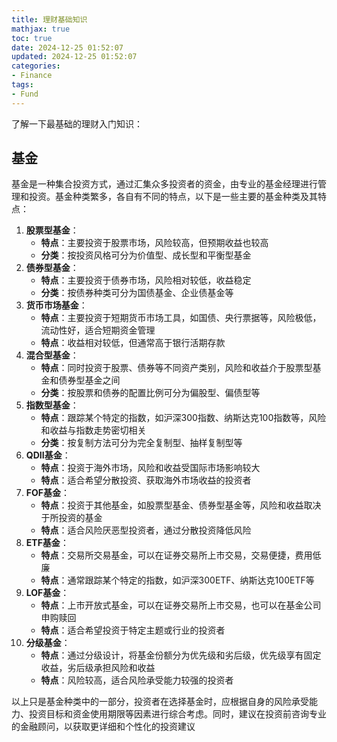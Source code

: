 ```yaml
---
title: 理财基础知识
mathjax: true
toc: true
date: 2024-12-25 01:52:07
updated: 2024-12-25 01:52:07
categories:
- Finance
tags:
- Fund
---
```


了解一下最基础的理财入门知识：

<!--more-->

## 基金

基金是一种集合投资方式，通过汇集众多投资者的资金，由专业的基金经理进行管理和投资。基金种类繁多，各自有不同的特点，以下是一些主要的基金种类及其特点：
1. **股票型基金**：
   - **特点**：主要投资于股票市场，风险较高，但预期收益也较高
   - **分类**：按投资风格可分为价值型、成长型和平衡型基金
2. **债券型基金**：
   - **特点**：主要投资于债券市场，风险相对较低，收益稳定
   - **分类**：按债券种类可分为国债基金、企业债基金等
3. **货币市场基金**：
   - **特点**：主要投资于短期货币市场工具，如国债、央行票据等，风险极低，流动性好，适合短期资金管理
   - **特点**：收益相对较低，但通常高于银行活期存款
4. **混合型基金**：
   - **特点**：同时投资于股票、债券等不同资产类别，风险和收益介于股票型基金和债券型基金之间
   - **分类**：按股票和债券的配置比例可分为偏股型、偏债型等
5. **指数型基金**：
   - **特点**：跟踪某个特定的指数，如沪深300指数、纳斯达克100指数等，风险和收益与指数走势密切相关
   - **分类**：按复制方法可分为完全复制型、抽样复制型等
6. **QDII基金**：
   - **特点**：投资于海外市场，风险和收益受国际市场影响较大
   - **特点**：适合希望分散投资、获取海外市场收益的投资者
7. **FOF基金**：
   - **特点**：投资于其他基金，如股票型基金、债券型基金等，风险和收益取决于所投资的基金
   - **特点**：适合风险厌恶型投资者，通过分散投资降低风险
8. **ETF基金**：
   - **特点**：交易所交易基金，可以在证券交易所上市交易，交易便捷，费用低廉
   - **特点**：通常跟踪某个特定的指数，如沪深300ETF、纳斯达克100ETF等
9. **LOF基金**：
   - **特点**：上市开放式基金，可以在证券交易所上市交易，也可以在基金公司申购赎回
   - **特点**：适合希望投资于特定主题或行业的投资者
10. **分级基金**：
    - **特点**：通过分级设计，将基金份额分为优先级和劣后级，优先级享有固定收益，劣后级承担风险和收益
    - **特点**：风险较高，适合风险承受能力较强的投资者

以上只是基金种类中的一部分，投资者在选择基金时，应根据自身的风险承受能力、投资目标和资金使用期限等因素进行综合考虑。同时，建议在投资前咨询专业的金融顾问，以获取更详细和个性化的投资建议
